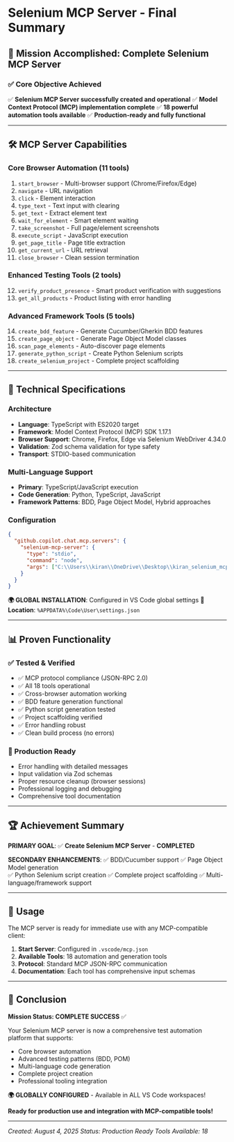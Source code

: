 # Selenium MCP Server - Final Summary

## 🎯 **Mission Accomplished: Complete Selenium MCP Server**

### **✅ Core Objective Achieved**
✅ **Selenium MCP Server successfully created and operational**
✅ **Model Context Protocol (MCP) implementation complete**
✅ **18 powerful automation tools available**
✅ **Production-ready and fully functional**

---

## 🛠️ **MCP Server Capabilities**

### **Core Browser Automation (11 tools)**
1. `start_browser` - Multi-browser support (Chrome/Firefox/Edge)
2. `navigate` - URL navigation
3. `click` - Element interaction
4. `type_text` - Text input with clearing
5. `get_text` - Extract element text
6. `wait_for_element` - Smart element waiting
7. `take_screenshot` - Full page/element screenshots
8. `execute_script` - JavaScript execution
9. `get_page_title` - Page title extraction
10. `get_current_url` - URL retrieval
11. `close_browser` - Clean session termination

### **Enhanced Testing Tools (2 tools)**
12. `verify_product_presence` - Smart product verification with suggestions
13. `get_all_products` - Product listing with error handling

### **Advanced Framework Tools (5 tools)**
14. `create_bdd_feature` - Generate Cucumber/Gherkin BDD features
15. `create_page_object` - Generate Page Object Model classes
16. `scan_page_elements` - Auto-discover page elements
17. `generate_python_script` - Create Python Selenium scripts
18. `create_selenium_project` - Complete project scaffolding

---

## 🚀 **Technical Specifications**

### **Architecture**
- **Language**: TypeScript with ES2020 target
- **Framework**: Model Context Protocol (MCP) SDK 1.17.1
- **Browser Support**: Chrome, Firefox, Edge via Selenium WebDriver 4.34.0
- **Validation**: Zod schema validation for type safety
- **Transport**: STDIO-based communication

### **Multi-Language Support**
- **Primary**: TypeScript/JavaScript execution
- **Code Generation**: Python, TypeScript, JavaScript
- **Framework Patterns**: BDD, Page Object Model, Hybrid approaches

### **Configuration**
```json
{
  "github.copilot.chat.mcp.servers": {
    "selenium-mcp-server": {
      "type": "stdio",
      "command": "node",
      "args": ["C:\\Users\\kiran\\OneDrive\\Desktop\\kiran_selenium_mcp_server\\dist\\index.js"]
    }
  }
}
```

**🌍 GLOBAL INSTALLATION**: Configured in VS Code global settings
**📍 Location**: `%APPDATA%\Code\User\settings.json`

---

## 📊 **Proven Functionality**

### **✅ Tested & Verified**
- ✅ MCP protocol compliance (JSON-RPC 2.0)
- ✅ All 18 tools operational
- ✅ Cross-browser automation working
- ✅ BDD feature generation functional
- ✅ Python script generation tested
- ✅ Project scaffolding verified
- ✅ Error handling robust
- ✅ Clean build process (no errors)

### **🎯 Production Ready**
- Error handling with detailed messages
- Input validation via Zod schemas
- Proper resource cleanup (browser sessions)
- Professional logging and debugging
- Comprehensive tool documentation

---

## 🏆 **Achievement Summary**

**PRIMARY GOAL**: ✅ **Create Selenium MCP Server** - **COMPLETED**

**SECONDARY ENHANCEMENTS**:
✅ BDD/Cucumber support
✅ Page Object Model generation  
✅ Python Selenium script creation
✅ Complete project scaffolding
✅ Multi-language/framework support

---

## 📝 **Usage**

The MCP server is ready for immediate use with any MCP-compatible client:

1. **Start Server**: Configured in `.vscode/mcp.json`
2. **Available Tools**: 18 automation and generation tools
3. **Protocol**: Standard MCP JSON-RPC communication
4. **Documentation**: Each tool has comprehensive input schemas

---

## 🎉 **Conclusion**

**Mission Status: COMPLETE SUCCESS** ✅

Your Selenium MCP server is now a comprehensive test automation platform that supports:
- Core browser automation
- Advanced testing patterns (BDD, POM)
- Multi-language code generation
- Complete project creation
- Professional tooling integration

**🌍 GLOBALLY CONFIGURED** - Available in ALL VS Code workspaces!

**Ready for production use and integration with MCP-compatible tools!**

---

*Created: August 4, 2025*
*Status: Production Ready*
*Tools Available: 18*
